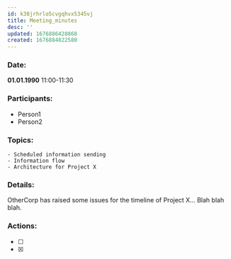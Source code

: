 ```yaml
---
id: k38jrhrlo5cvgqhvx5345vj
title: Meeting_minutes
desc: ''
updated: 1676886428868
created: 1676884822580
---
```

  ### Date:
  **01.01.1990** 11:00-11:30
  
  ### Participants:
  - Person1
  - Person2


  ### Topics:
    - Scheduled information sending
    - Information flow
    - Architecture for Project X
  
  ### Details:
  OtherCorp has raised some issues for the timeline of Project X...
  Blah blah blah.
  
  ### Actions:
  - [ ] 
  - [x] 
